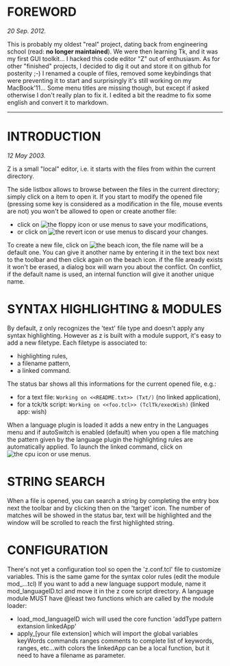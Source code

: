 FOREWORD
========

_20 Sep. 2012._

This is probably my oldest "real" project, dating back from engineering school (read: **no longer maintained**).
We were then learning Tk, and it was my first GUI toolkit... I hacked this code editor "Z" out of enthusiasm.
As for other "finished" projects, I decided to dig it out and store it on github for posterity ;-)
I renamed a couple of files, removed some keybindings that were preventing it to start
and surprisingly it's still working on my MacBook'11...
Some menu titles are missing though, but except if asked otherwise I don't really plan to fix it.
I edited a bit the readme to fix some english and convert it to markdown.

* * *

INTRODUCTION
============

_12 May 2003._

Z is a small "local" editor,
i.e. it starts with the files from within the current directory.

The side listbox allows to browse between the files in the current directory;
simply click on a item to open it.
If you start to modify the opened file
(pressing some key is considered as a modification in the file, mouse events are not)
you won't be allowed to open or create another file:
* click on ![the floppy icon](https://github.com/claerhout/zed/raw/master/gif/16_save.gif) or use menus to save your modifications,
* or click on ![the revert icon](https://github.com/claerhout/zed/raw/master/gif/16_revert.gif) or use menus to discard your changes.

To create a new file,
click on ![the beach icon](https://github.com/claerhout/zed/raw/master/gif/holiday.gif),
the file name will be a default one.
You can give it another name by entering it in the text box next to the toolbar and then
click again on the beach icon.
if the file aready exists it won't be erased, a dialog box will warn you about the conflict.
On conflict, if the default name is used, an internal function will give it another unique name.

SYNTAX HIGHLIGHTING & MODULES
=============================

By default, z only recognizes the 'text' file type and doesn't apply any syntax highlighting.
However as z is built with a module support, it's easy to add a new filetype.
Each filetype is associated to:
* highlighting rules,
* a filename pattern,
* a linked command.

The status bar shows all this informations for the current opened file, e.g.:
* for a text file: `Working on <<README.txt>> (Txt/)` (no linked application),
* for a tck/tk script: `Working on <<foo.tcl>> (TclTk/execWish)` (linked app: wish)

When a language plugin is loaded it adds a new entry in the Languages menu
and if autoSwitch is enabled (default) when you open a file matching the pattern given
by the language plugin the highlighting rules are automatically applied.
To launch the linked command, click on ![the cpu icon](https://github.com/claerhout/zed/raw/master/gif/cpu.gif) or use menus.

STRING SEARCH
=============

When a file is opened, you can search a string by completing the entry box next the toolbar
and by clicking then on the 'target' icon. The number of matches will be showed in the status
bar, text will be highlighted and the window will be scrolled to reach the first highlighted string.

CONFIGURATION
=============

There's not yet a configuration tool so open the 'z.conf.tcl' file to customize variables.
This is the same game for the syntax color rules (edit the module mod_...tcl)
If you want to add a new language support module, name it mod_languageID.tcl and move it
in the z core script directory. A language module MUST have @least two functions which are
called by the module loader:
  * load_mod_languageID wich will used the core function 'addType pattern extansion linkedApp'
  * apply_[your file extension] which will import the global variables
		keyWords commands ranges comments to complete list of keywords, ranges, etc...with
		colors
the linkedApp can be a local function, but it need to have a filename as parameter.
